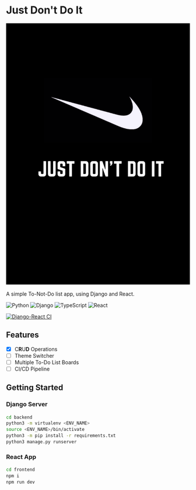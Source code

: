 # Just Don't Do It

![](frontend/assets/logo.png)

A simple To-Not-Do list app, using Django and React. 

![Python](https://img.shields.io/badge/python-3670A0?style=for-the-badge&logo=python&logoColor=ffdd54)
![Django](https://img.shields.io/badge/django-%23092E20.svg?style=for-the-badge&logo=django&logoColor=white)
![TypeScript](https://img.shields.io/badge/typescript-%23007ACC.svg?style=for-the-badge&logo=typescript&logoColor=white)
![React](https://img.shields.io/badge/react-%2320232a.svg?style=for-the-badge&logo=react&logoColor=%2361DAFB)



[![Django-React CI](https://github.com/rohansh-tty/JustDontDoIt/actions/workflows/django.yml/badge.svg)](https://github.com/rohansh-tty/JustDontDoIt/actions/workflows/django.yml)




## Features
- [x] C**R**U**D** Operations
- [ ] Theme Switcher
- [ ] Multiple To-Do List Boards
- [ ] CI/CD Pipeline

## Getting Started

### Django Server

```bash
cd backend
python3 -m virtualenv <ENV_NAME>
source <ENV_NAME>/bin/activate
python3 -m pip install -r requirements.txt
python3 manage.py runserver
```


### React App

```bash
cd frontend
npm i
npm run dev
```
